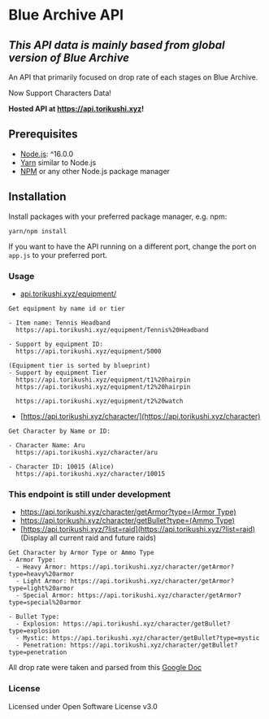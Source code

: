 # Blue Archive API

## *This API data is mainly based from global version of Blue Archive*

An API that primarily focused on drop rate of each stages on Blue Archive.

Now Support Characters Data!

**Hosted API at https://api.torikushi.xyz!**

## Prerequisites

- [Node.js](https://nodejs.org/): ^16.0.0
- [Yarn](https://yarnpkg.com/) similar to Node.js
- [NPM](https://npmjs.org/) or any other Node.js package manager

## Installation

Install packages with your preferred package manager, e.g. npm:

```
yarn/npm install
```

If you want to have the API running on a different port, change the port on `app.js` to your preferred port.

### Usage

- [api.torikushi.xyz/equipment/](https://api.torikushi.xyz/equipment)
```
Get equipment by name id or tier

- Item name: Tennis Headband
  https://api.torikushi.xyz/equipment/Tennis%20Headband

- Support by equipment ID:
  https://api.torikushi.xyz/equipment/5000

(Equipment tier is sorted by blueprint)
- Support by equipment Tier
  https://api.torikushi.xyz/equipment/t1%20hairpin
  https://api.torikushi.xyz/equipment/t2%20hairpin

  https://api.torikushi.xyz/equipment/t2%20watch
```

- [https://api.torikushi.xyz/character/](https://api.torikushi.xyz/character)
```
Get Character by Name or ID:

- Character Name: Aru
  https://api.torikushi.xyz/character/aru

- Character ID: 10015 (Alice)
  https://api.torikushi.xyz/character/10015
```

### This endpoint is still under development
- [https://api.torikushi.xyz/character/getArmor?type=(Armor Type)](https://api.torikushi.xyz/character/getArmor?type=(ArmorType))
- [https://api.torikushi.xyz/character/getBullet?type=(Ammo Type)](https://api.torikushi.xyz/character/getBullet?type=(ArmorType))
- [https://api.torikushi.xyz/?list=raid](https://api.torikushi.xyz/?list=raid) (Display all current raid and future raids)
```
Get Character by Armor Type or Ammo Type
- Armor Type: 
  - Heavy Armor: https://api.torikushi.xyz/character/getArmor?type=heavy%20armor
  - Light Armor: https://api.torikushi.xyz/character/getArmor?type=light%20armor
  - Special Armor: https://api.torikushi.xyz/character/getArmor?type=special%20armor

- Bullet Type:
  - Explosion: https://api.torikushi.xyz/character/getBullet?type=explosion
  - Mystic: https://api.torikushi.xyz/character/getBullet?type=mystic
  - Penetration: https://api.torikushi.xyz/character/getBullet?type=penetration
```

All drop rate were taken and parsed from this [Google Doc](https://docs.google.com/spreadsheets/d/1Pqfk8z-VvtISddqrx_tBw_vv24DgnuBMcgU8frddjKg/)

### License

Licensed under Open Software License v3.0